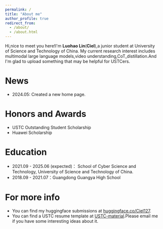 ```yaml
---
permalink: /
title: "About me"
author_profile: true
redirect_from: 
  - /about/
  - /about.html
---
```


Hi,nice to meet you here!I'm **Luohao Lin**(**Ciel**),a junior student at University of Science and Technology of China. My current research interest includes multimodal large language models,video understanding,CoT_distillation.And I'm glad to upload something that may be helpful for USTCers.

News
======
- 2024.05: Created a new home page.

Honors and Awards
======
- USTC Outstanding Student Scholarship
- Huawei Scholarship

Education
======
- 2021.09 - 2025.06 (expected)： School of Cyber Science and Technology, University of Science and Technology of China.
- 2018.09 - 2021.07：Guangdong Guangya High School 



For more info
======
- You can find my huggingface submissions at [huggingface.co/Ciel127](https://huggingface.co/Ciel127).
- You can find a USTC resume template at [USTC-material](https://github.com/Ciel127/USTC-material).Please email me if you have some interesting ideas about it.
